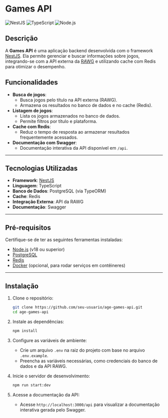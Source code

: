 # Games API

![NestJS](https://img.shields.io/badge/NestJS-v10.4.17-red)
![TypeScript](https://img.shields.io/badge/TypeScript-v4.9-blue)
![Node.js](https://img.shields.io/badge/Node.js-v18-green)

## Descrição

A **Games API** é uma aplicação backend desenvolvida com o framework [NestJS](https://nestjs.com/). Ela permite gerenciar e buscar informações sobre jogos, integrando-se com a API externa da [RAWG](https://rawg.io/apidocs) e utilizando cache com Redis para otimizar o desempenho.

## Funcionalidades

- **Busca de jogos**:
  - Busca jogos pelo título na API externa (RAWG).
  - Armazena os resultados no banco de dados e no cache (Redis).
- **Listagem de jogos**:
  - Lista os jogos armazenados no banco de dados.
  - Permite filtros por título e plataforma.
- **Cache com Redis**:
  - Reduz o tempo de resposta ao armazenar resultados frequentemente acessados.
- **Documentação com Swagger**:
  - Documentação interativa da API disponível em `/api`.

---

## Tecnologias Utilizadas

- **Framework**: [NestJS](https://nestjs.com/)
- **Linguagem**: TypeScript
- **Banco de Dados**: PostgreSQL (via TypeORM)
- **Cache**: Redis
- **Integração Externa**: API da RAWG
- **Documentação**: Swagger

---

## Pré-requisitos

Certifique-se de ter as seguintes ferramentas instaladas:

- [Node.js](https://nodejs.org/) (v18 ou superior)
- [PostgreSQL](https://www.postgresql.org/)
- [Redis](https://redis.io/)
- [Docker](https://www.docker.com/) (opcional, para rodar serviços em contêineres)

---

## Instalação

1. Clone o repositório:
   ```bash
   git clone https://github.com/seu-usuario/age-games-api.git
   cd age-games-api
   ```
2. Instale as dependências:
    ```bash
    npm install
    ```

3. Configure as variáveis de ambiente:
    - Crie um arquivo `.env` na raiz do projeto com base no arquivo `.env.example`.
    - Preencha as variáveis necessárias, como credenciais do banco de dados e da API RAWG.

4. Inicie o servidor de desenvolvimento:
    ```bash
    npm run start:dev
    ```

5. Acesse a documentação da API:
    - Acesse `http://localhost:3000/api` para visualizar a documentação interativa gerada pelo Swagger.